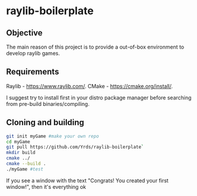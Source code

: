 # raylib-boilerplate

## Objective

The main reason of this project is to provide a out-of-box environment to develop raylib games.

## Requirements


Raylib - https://www.raylib.com/.
CMake - https://cmake.org/install/.

I suggest try to install first in your distro package manager before searching from pre-build binaries/compiling.

## Cloning and building

```bash
git init myGame #make your own repo
cd myGame
git pull https://github.com/Yrds/raylib-boilerplate`
mkdir build
cmake ../
cmake --build .
./myGame #test
```

If you see a window with the text "Congrats! You created your first window!", then it's everything ok
